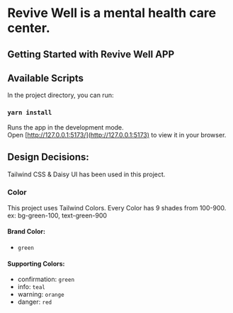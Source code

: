 # Revive Well is a mental health care center.

## Getting Started with Revive Well APP

## Available Scripts

In the project directory, you can run:

### `yarn install`

Runs the app in the development mode.\
Open [http://127.0.0.1:5173/](http://127.0.0.1:5173) to view it in your browser.

## Design Decisions:

Tailwind CSS & Daisy UI has been used in this project.

### Color

This project uses Tailwind Colors. Every Color has 9 shades from 100-900.\
ex: bg-green-100, text-green-900

#### Brand Color:

- `green`

#### Supporting Colors:

- confirmation: `green`
- info: `teal`
- warning: `orange`
- danger: `red`
